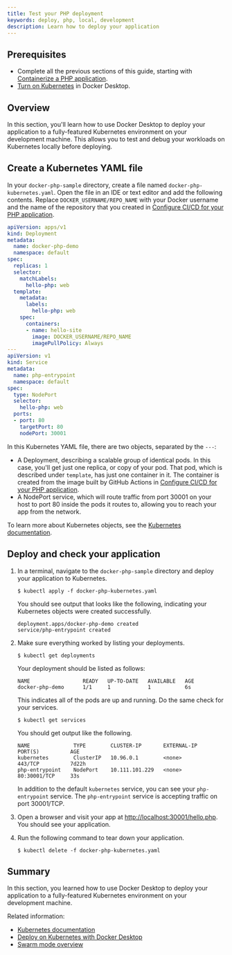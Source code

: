 ```yaml
---
title: Test your PHP deployment
keywords: deploy, php, local, development
description: Learn how to deploy your application
---
```


## Prerequisites

- Complete all the previous sections of this guide, starting with [Containerize
  a PHP application](containerize.md).
- [Turn on Kubernetes](/desktop/kubernetes/#install-and-turn-on-kubernetes) in Docker
  Desktop.

## Overview

In this section, you'll learn how to use Docker Desktop to deploy your
application to a fully-featured Kubernetes environment on your development
machine. This allows you to test and debug your workloads on Kubernetes locally
before deploying.

## Create a Kubernetes YAML file

In your `docker-php-sample` directory, create a file named
`docker-php-kubernetes.yaml`. Open the file in an IDE or text editor and add
the following contents. Replace `DOCKER_USERNAME/REPO_NAME` with your Docker
username and the name of the repository that you created in [Configure CI/CD for
your PHP application](configure-ci-cd.md).

```yaml
apiVersion: apps/v1
kind: Deployment
metadata:
  name: docker-php-demo
  namespace: default
spec:
  replicas: 1
  selector:
    matchLabels:
      hello-php: web
  template:
    metadata:
      labels:
        hello-php: web
    spec:
      containers:
      - name: hello-site
        image: DOCKER_USERNAME/REPO_NAME
        imagePullPolicy: Always
---
apiVersion: v1
kind: Service
metadata:
  name: php-entrypoint
  namespace: default
spec:
  type: NodePort
  selector:
    hello-php: web
  ports:
  - port: 80
    targetPort: 80
    nodePort: 30001
```

In this Kubernetes YAML file, there are two objects, separated by the `---`:

 - A Deployment, describing a scalable group of identical pods. In this case,
   you'll get just one replica, or copy of your pod. That pod, which is
   described under `template`, has just one container in it. The container is
   created from the image built by GitHub Actions in [Configure CI/CD for your
   PHP application](configure-ci-cd.md).
 - A NodePort service, which will route traffic from port 30001 on your host to
   port 80 inside the pods it routes to, allowing you to reach your app
   from the network.

To learn more about Kubernetes objects, see the [Kubernetes documentation](https://kubernetes.io/docs/home/).

## Deploy and check your application

1. In a terminal, navigate to the `docker-php-sample` directory
   and deploy your application to Kubernetes.

   ```console
   $ kubectl apply -f docker-php-kubernetes.yaml
   ```

   You should see output that looks like the following, indicating your Kubernetes objects were created successfully.

   ```text
   deployment.apps/docker-php-demo created
   service/php-entrypoint created
   ```

2. Make sure everything worked by listing your deployments.

   ```console
   $ kubectl get deployments
   ```

   Your deployment should be listed as follows:

   ```text
   NAME                 READY   UP-TO-DATE   AVAILABLE   AGE
   docker-php-demo      1/1     1            1           6s
   ```

   This indicates all of the pods are up and running. Do the same check for your services.

   ```console
   $ kubectl get services
   ```

   You should get output like the following.

   ```text
   NAME              TYPE        CLUSTER-IP       EXTERNAL-IP   PORT(S)          AGE
   kubernetes        ClusterIP   10.96.0.1        <none>        443/TCP          7d22h
   php-entrypoint    NodePort    10.111.101.229   <none>        80:30001/TCP     33s
   ```

   In addition to the default `kubernetes` service, you can see your `php-entrypoint` service. The `php-entrypoint` service is accepting traffic on port 30001/TCP.

3. Open a browser and visit your app at
   [http://localhost:30001/hello.php](http://localhost:30001/hello.php). You
   should see your application.

4. Run the following command to tear down your application.

   ```console
   $ kubectl delete -f docker-php-kubernetes.yaml
   ```

## Summary

In this section, you learned how to use Docker Desktop to deploy your application to a fully-featured Kubernetes environment on your development machine.

Related information:
   - [Kubernetes documentation](https://kubernetes.io/docs/home/)
   - [Deploy on Kubernetes with Docker Desktop](../../desktop/kubernetes.md)
   - [Swarm mode overview](../../engine/swarm/_index.md)
